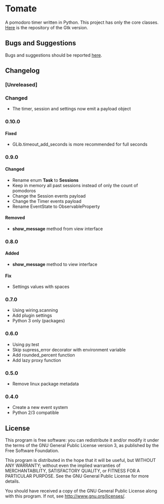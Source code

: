 Tomate
======

A pomodoro timer written in Python. This project has only the core classes.
[Here][1] is the repository of the Gtk version.

Bugs and Suggestions
--------------------

Bugs and suggestions should be reported [here][2].

Changelog
---------

### [Unreleased]

### Changed

- The timer, session and settings now emit a payload object

### 0.10.0

#### Fixed

- GLib.timeout_add_seconds is more recommended for full seconds

### 0.9.0

#### Changed

- Rename enum **Task** to **Sessions**
- Keep in memory all past sessions instead of only the count of pomodoros
- Change the Session events payload
- Change the Timer events payload
- Rename EventState to ObservableProperty

#### Removed

- **show\_message** method from view interface

### 0.8.0

#### Added

- **show\_message** method to view interface

#### Fix

- Settings values with spaces

### 0.7.0

- Using wiring.scanning
- Add plugin settings
- Python 3 only (packages)

### 0.6.0

- Using py.test
- Skip supress\_error decorator with environment variable
- Add rounded\_percent function
- Add lazy proxy function

### 0.5.0

- Remove linux package metadata

### 0.4.0

- Create a new event system
- Python 2/3 compatible

License
-------

This program is free software: you can redistribute it and/or modify it
under the terms of the GNU General Public License version 3, as published
by the Free Software Foundation.

This program is distributed in the hope that it will be useful, but
WITHOUT ANY WARRANTY; without even the implied warranties of
MERCHANTABILITY, SATISFACTORY QUALITY, or FITNESS FOR A PARTICULAR
PURPOSE.  See the GNU General Public License for more details.

You should have received a copy of the GNU General Public License along
with this program.  If not, see <http://www.gnu.org/licenses/>.

[1]: https://github.com/eliostvs/tomate-gtk
[2]: https://github.com/eliostvs/tomate/issues
